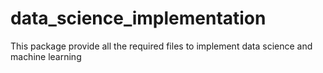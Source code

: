 # data_science_implementation
This package provide all the required files to implement data science and machine learning
